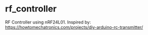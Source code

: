# rf_controller
RF Controller using nRF24L01. Inspired by: https://howtomechatronics.com/projects/diy-arduino-rc-transmitter/ 
